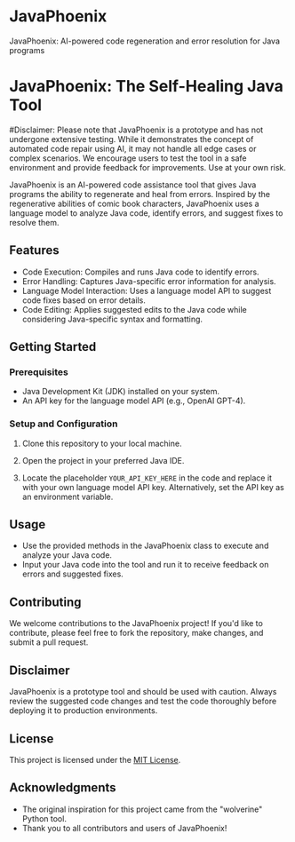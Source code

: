# JavaPhoenix
JavaPhoenix: AI-powered code regeneration and error resolution for Java programs
# JavaPhoenix: The Self-Healing Java Tool

#Disclaimer:
Please note that JavaPhoenix is a prototype and has not undergone extensive testing. While it demonstrates the concept of automated code repair using AI, it may not handle all edge cases or complex scenarios. We encourage users to test the tool in a safe environment and provide feedback for improvements. Use at your own risk.

JavaPhoenix is an AI-powered code assistance tool that gives Java programs the ability to regenerate and heal from errors. Inspired by the regenerative abilities of comic book characters, JavaPhoenix uses a language model to analyze Java code, identify errors, and suggest fixes to resolve them.

## Features
- Code Execution: Compiles and runs Java code to identify errors.
- Error Handling: Captures Java-specific error information for analysis.
- Language Model Interaction: Uses a language model API to suggest code fixes based on error details.
- Code Editing: Applies suggested edits to the Java code while considering Java-specific syntax and formatting.

## Getting Started

### Prerequisites
- Java Development Kit (JDK) installed on your system.
- An API key for the language model API (e.g., OpenAI GPT-4).

### Setup and Configuration
1. Clone this repository to your local machine.

2. Open the project in your preferred Java IDE.

3. Locate the placeholder `YOUR_API_KEY_HERE` in the code and replace it with your own language model API key. Alternatively, set the API key as an environment variable.

## Usage
- Use the provided methods in the JavaPhoenix class to execute and analyze your Java code.
- Input your Java code into the tool and run it to receive feedback on errors and suggested fixes.

## Contributing
We welcome contributions to the JavaPhoenix project! If you'd like to contribute, please feel free to fork the repository, make changes, and submit a pull request.

## Disclaimer
JavaPhoenix is a prototype tool and should be used with caution. Always review the suggested code changes and test the code thoroughly before deploying it to production environments.

## License
This project is licensed under the [MIT License](LICENSE).

## Acknowledgments
- The original inspiration for this project came from the "wolverine" Python tool.
- Thank you to all contributors and users of JavaPhoenix!
